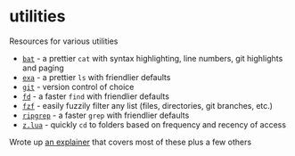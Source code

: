 # utilities

Resources for various utilities

- [`bat`](./bat) - a prettier `cat` with syntax highlighting, line numbers, git highlights and paging
- [`exa`](./exa) - a prettier `ls` with friendlier defaults
- [`git`](./git) - version control of choice
- [`fd`](./fd) - a faster `find` with friendlier defaults
- [`fzf`](./fzf) - easily fuzzily filter any list (files, directories, git branches, etc.)
- [`ripgrep`](./ripgrep) - a faster `grep` with friendlier defaults
- [`z.lua`](https://github.com/skywind3000/z.lua) - quickly `cd` to folders based on frequency and recency of access

Wrote up [an explainer](https://gist.github.com/nathanshelly/4b7020d09d413cab823914b06162145a) that covers most of these plus a few others
